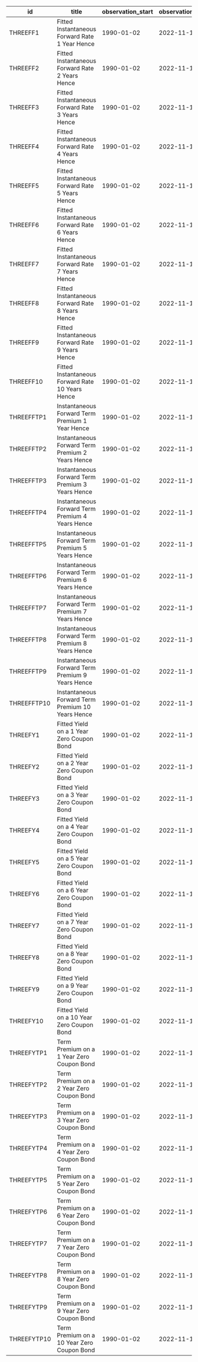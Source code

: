 | id          | title                                             | observation_start   | observation_end   |
|-------------|---------------------------------------------------|---------------------|-------------------|
| THREEFF1    | Fitted Instantaneous Forward Rate 1 Year Hence    | 1990-01-02          | 2022-11-18        |
| THREEFF2    | Fitted Instantaneous Forward Rate 2 Years Hence   | 1990-01-02          | 2022-11-18        |
| THREEFF3    | Fitted Instantaneous Forward Rate 3 Years Hence   | 1990-01-02          | 2022-11-18        |
| THREEFF4    | Fitted Instantaneous Forward Rate 4 Years Hence   | 1990-01-02          | 2022-11-18        |
| THREEFF5    | Fitted Instantaneous Forward Rate 5 Years Hence   | 1990-01-02          | 2022-11-18        |
| THREEFF6    | Fitted Instantaneous Forward Rate 6 Years Hence   | 1990-01-02          | 2022-11-18        |
| THREEFF7    | Fitted Instantaneous Forward Rate 7 Years Hence   | 1990-01-02          | 2022-11-18        |
| THREEFF8    | Fitted Instantaneous Forward Rate 8 Years Hence   | 1990-01-02          | 2022-11-18        |
| THREEFF9    | Fitted Instantaneous Forward Rate 9 Years Hence   | 1990-01-02          | 2022-11-18        |
| THREEFF10   | Fitted Instantaneous Forward Rate 10 Years Hence  | 1990-01-02          | 2022-11-18        |
| THREEFFTP1  | Instantaneous Forward Term Premium 1 Year Hence   | 1990-01-02          | 2022-11-18        |
| THREEFFTP2  | Instantaneous Forward Term Premium 2 Years Hence  | 1990-01-02          | 2022-11-18        |
| THREEFFTP3  | Instantaneous Forward Term Premium 3 Years Hence  | 1990-01-02          | 2022-11-18        |
| THREEFFTP4  | Instantaneous Forward Term Premium 4 Years Hence  | 1990-01-02          | 2022-11-18        |
| THREEFFTP5  | Instantaneous Forward Term Premium 5 Years Hence  | 1990-01-02          | 2022-11-18        |
| THREEFFTP6  | Instantaneous Forward Term Premium 6 Years Hence  | 1990-01-02          | 2022-11-18        |
| THREEFFTP7  | Instantaneous Forward Term Premium 7 Years Hence  | 1990-01-02          | 2022-11-18        |
| THREEFFTP8  | Instantaneous Forward Term Premium 8 Years Hence  | 1990-01-02          | 2022-11-18        |
| THREEFFTP9  | Instantaneous Forward Term Premium 9 Years Hence  | 1990-01-02          | 2022-11-18        |
| THREEFFTP10 | Instantaneous Forward Term Premium 10 Years Hence | 1990-01-02          | 2022-11-18        |
| THREEFY1    | Fitted Yield on a 1 Year Zero Coupon Bond         | 1990-01-02          | 2022-11-18        |
| THREEFY2    | Fitted Yield on a 2 Year Zero Coupon Bond         | 1990-01-02          | 2022-11-18        |
| THREEFY3    | Fitted Yield on a 3 Year Zero Coupon Bond         | 1990-01-02          | 2022-11-18        |
| THREEFY4    | Fitted Yield on a 4 Year Zero Coupon Bond         | 1990-01-02          | 2022-11-18        |
| THREEFY5    | Fitted Yield on a 5 Year Zero Coupon Bond         | 1990-01-02          | 2022-11-18        |
| THREEFY6    | Fitted Yield on a 6 Year Zero Coupon Bond         | 1990-01-02          | 2022-11-18        |
| THREEFY7    | Fitted Yield on a 7 Year Zero Coupon Bond         | 1990-01-02          | 2022-11-18        |
| THREEFY8    | Fitted Yield on a 8 Year Zero Coupon Bond         | 1990-01-02          | 2022-11-18        |
| THREEFY9    | Fitted Yield on a 9 Year Zero Coupon Bond         | 1990-01-02          | 2022-11-18        |
| THREEFY10   | Fitted Yield on a 10 Year Zero Coupon Bond        | 1990-01-02          | 2022-11-18        |
| THREEFYTP1  | Term Premium on a 1 Year Zero Coupon Bond         | 1990-01-02          | 2022-11-18        |
| THREEFYTP2  | Term Premium on a 2 Year Zero Coupon Bond         | 1990-01-02          | 2022-11-18        |
| THREEFYTP3  | Term Premium on a 3 Year Zero Coupon Bond         | 1990-01-02          | 2022-11-18        |
| THREEFYTP4  | Term Premium on a 4 Year Zero Coupon Bond         | 1990-01-02          | 2022-11-18        |
| THREEFYTP5  | Term Premium on a 5 Year Zero Coupon Bond         | 1990-01-02          | 2022-11-18        |
| THREEFYTP6  | Term Premium on a 6 Year Zero Coupon Bond         | 1990-01-02          | 2022-11-18        |
| THREEFYTP7  | Term Premium on a 7 Year Zero Coupon Bond         | 1990-01-02          | 2022-11-18        |
| THREEFYTP8  | Term Premium on a 8 Year Zero Coupon Bond         | 1990-01-02          | 2022-11-18        |
| THREEFYTP9  | Term Premium on a 9 Year Zero Coupon Bond         | 1990-01-02          | 2022-11-18        |
| THREEFYTP10 | Term Premium on a 10 Year Zero Coupon Bond        | 1990-01-02          | 2022-11-18        |